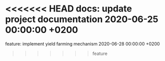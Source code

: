 <<<<<<< HEAD
docs: update project documentation 2020-06-25 00:00:00 +0200
=======
feature: implement yield farming mechanism 2020-06-28 00:00:00 +0200
>>>>>>> feature
